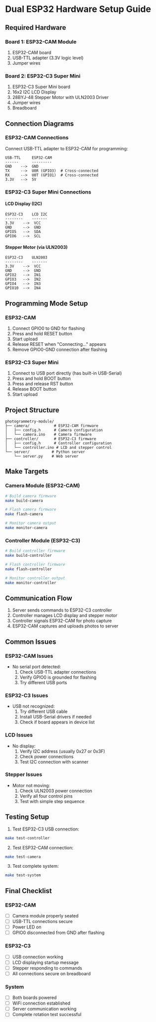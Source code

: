 # Dual ESP32 Hardware Setup Guide

## Required Hardware

### Board 1: ESP32-CAM Module
1. ESP32-CAM board
2. USB-TTL adapter (3.3V logic level)
3. Jumper wires

### Board 2: ESP32-C3 Super Mini
1. ESP32-C3 Super Mini board
2. 16x2 I2C LCD Display
3. 28BYJ-48 Stepper Motor with ULN2003 Driver
4. Jumper wires
5. Breadboard

## Connection Diagrams

### ESP32-CAM Connections
Connect USB-TTL adapter to ESP32-CAM for programming:
```
USB-TTL     ESP32-CAM
------      ---------
GND    -->  GND
TX     -->  U0R (GPIO3)  # Cross-connected
RX     -->  U0T (GPIO1)  # Cross-connected
3.3V   -->  5V
```

### ESP32-C3 Super Mini Connections

#### LCD Display (I2C)
```
ESP32-C3    LCD I2C
--------    -------
3.3V    -->  VCC
GND     -->  GND
GPIO5   -->  SDA
GPIO6   -->  SCL
```

#### Stepper Motor (via ULN2003)
```
ESP32-C3    ULN2003
--------    -------
3.3V    -->  VCC
GND     -->  GND
GPIO2   -->  IN1
GPIO3   -->  IN2
GPIO4   -->  IN3
GPIO10  -->  IN4
```

## Programming Mode Setup

### ESP32-CAM
1. Connect GPIO0 to GND for flashing
2. Press and hold RESET button
3. Start upload
4. Release RESET when "Connecting..." appears
5. Remove GPIO0-GND connection after flashing

### ESP32-C3 Super Mini
1. Connect to USB port directly (has built-in USB-Serial)
2. Press and hold BOOT button
3. Press and release RST button
4. Release BOOT button
5. Start upload

## Project Structure
```
photogrammetry-module/
├── camera/           # ESP32-CAM firmware
│   ├── config.h      # Camera configuration
│   └── camera.ino    # Camera firmware
├── controller/       # ESP32-C3 firmware
│   ├── config.h      # Controller configuration
│   └── controller.ino # LCD and stepper control
└── server/          # Python server
    └── server.py    # Web server
```

## Make Targets

### Camera Module (ESP32-CAM)
```bash
# Build camera firmware
make build-camera

# Flash camera firmware
make flash-camera

# Monitor camera output
make monitor-camera
```

### Controller Module (ESP32-C3)
```bash
# Build controller firmware
make build-controller

# Flash controller firmware
make flash-controller

# Monitor controller output
make monitor-controller
```

## Communication Flow

1. Server sends commands to ESP32-C3 controller
2. Controller manages LCD display and stepper motor
3. Controller signals ESP32-CAM for photo capture
4. ESP32-CAM captures and uploads photos to server

## Common Issues

### ESP32-CAM Issues
- No serial port detected:
  1. Check USB-TTL adapter connections
  2. Verify GPIO0 is grounded for flashing
  3. Try different USB ports

### ESP32-C3 Issues
- USB not recognized:
  1. Try different USB cable
  2. Install USB-Serial drivers if needed
  3. Check if board appears in device list

### LCD Issues
- No display:
  1. Verify I2C address (usually 0x27 or 0x3F)
  2. Check power connections
  3. Test I2C connection with scanner

### Stepper Issues
- Motor not moving:
  1. Check ULN2003 power connection
  2. Verify all four control pins
  3. Test with simple step sequence

## Testing Setup

1. Test ESP32-C3 USB connection:
```bash
make test-controller
```

2. Test ESP32-CAM connection:
```bash
make test-camera
```

3. Test complete system:
```bash
make test-system
```

## Final Checklist

### ESP32-CAM
- [ ] Camera module properly seated
- [ ] USB-TTL connections secure
- [ ] Power LED on
- [ ] GPIO0 disconnected from GND after flashing

### ESP32-C3
- [ ] USB connection working
- [ ] LCD displaying startup message
- [ ] Stepper responding to commands
- [ ] All connections secure on breadboard

### System
- [ ] Both boards powered
- [ ] WiFi connection established
- [ ] Server communication working
- [ ] Complete rotation test successful
